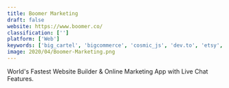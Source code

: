 ```yaml
---
title: Boomer Marketing
draft: false 
website: https://www.boomer.co/
classification: ['']
platform: ['Web']
keywords: ['big_cartel', 'bigcommerce', 'cosmic_js', 'dev.to', 'etsy', 'magento', 'mightycall', 'needora', 'opencart', 'prestashop', 'prismic', 'sellfy', 'sismics_reader', 'textpattern', 'thirty_bees', 'ebay']
image: 2020/04/Boomer-Marketing.png
---
```

World's Fastest Website Builder & Online Marketing App with Live Chat Features.